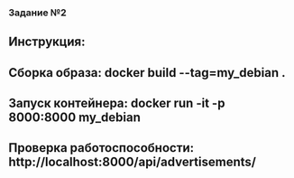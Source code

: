 ### Задание №2

## Инструкция:
## Сборка образа: docker build --tag=my_debian .
## Запуск контейнера: docker run -it -p 8000:8000 my_debian
## Проверка работоспособности: http://localhost:8000/api/advertisements/ 
